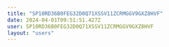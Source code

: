 ```yaml
---
title: "SP10RD36B0FEG32D0Q71XSSV11ZCRMGGV9GXZ8HVF"
date: 2024-04-01T09:51:51.427Z
user: SP10RD36B0FEG32D0Q71XSSV11ZCRMGGV9GXZ8HVF
layout: "users"
---
```

    